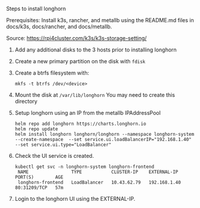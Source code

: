 Steps to install longhorn

Prerequisites: Install k3s, rancher, and metallb using the README.md files in docs/k3s, docs/rancher, and docs/metallb.

Source: https://rpi4cluster.com/k3s/k3s-storage-setting/

1) Add any additional disks to the 3 hosts prior to installing longhorn

2) Create a new primary partition on the disk with `fdisk`

3) Create a btrfs filesystem with:
    
    `mkfs -t btrfs /dev/<device>`

4) Mount the disk at `/var/lib/longhorn` You may need to create this directory
   
5) Setup longhorn using an IP from the metallb IPAddressPool
    ```
    helm repo add longhorn https://charts.longhorn.io
    helm repo update
    helm install longhorn longhorn/longhorn --namespace longhorn-system --create-namespace  --set service.ui.loadBalancerIP="192.168.1.40" --set service.ui.type="LoadBalancer"
    ```

6) Check the UI service is created.

   ```
   kubectl get svc -n longhorn-system longhorn-frontend
    NAME                TYPE           CLUSTER-IP    EXTERNAL-IP    PORT(S)        AGE
    longhorn-frontend   LoadBalancer   10.43.62.79   192.168.1.40   80:31209/TCP   57m
   ```

7) Login to the longhorn UI using the EXTERNAL-IP.
